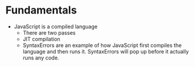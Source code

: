# Fundamentals

- JavaScript is a compiled language
  - There are two passes
  - JIT compilation
  - SyntaxErrors are an example of how JavaScript first compiles the language and then runs it. SyntaxErrors will pop up before it actually runs any code.
